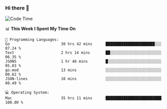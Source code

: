 ### Hi there 👋

<!--
**CrazyCollin/crazycollin** is a ✨ _special_ ✨ repository because its `README.md` (this file) appears on your GitHub profile.

Here are some ideas to get you started:

- 🔭 I’m currently working on ...
- 🌱 I’m currently learning ...
- 👯 I’m looking to collaborate on ...
- 🤔 I’m looking for help with ...
- 💬 Ask me about ...
- 📫 How to reach me: ...
- 😄 Pronouns: ...
- ⚡ Fun fact: ...
-->

<!--START_SECTION:waka-->
![Code Time](http://img.shields.io/badge/Code%20Time-5%2C550%20hrs%2051%20mins-blue)

📊 **This Week I Spent My Time On** 

```text
💬 Programming Languages: 
Go                       30 hrs 42 mins      ██████████████████████░░░   87.24 % 
Text                     2 hrs 14 mins       ██░░░░░░░░░░░░░░░░░░░░░░░   06.35 % 
JSON5                    1 hr 46 mins        █░░░░░░░░░░░░░░░░░░░░░░░░   05.03 % 
go.mod                   13 mins             ░░░░░░░░░░░░░░░░░░░░░░░░░   00.62 % 
JSON-lines               10 mins             ░░░░░░░░░░░░░░░░░░░░░░░░░   00.49 % 

💻 Operating System: 
Mac                      35 hrs 11 mins      █████████████████████████   100.00 % 
```


<!--END_SECTION:waka-->
